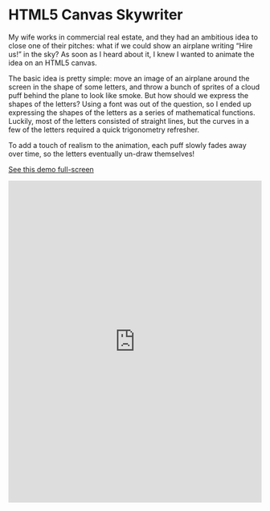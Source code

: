 # HTML5 Canvas Skywriter

My wife works in commercial real estate, and they had an ambitious idea to close one of their pitches: what if we could show an airplane writing “Hire us!” in the sky? As soon as I heard about it, I knew I wanted to animate the idea on an HTML5 canvas.

The basic idea is pretty simple: move an image of an airplane around the screen in the shape of some letters, and throw a bunch of sprites of a cloud puff behind the plane to look like smoke. But how should we express the shapes of the letters? Using a font was out of the question, so I ended up expressing the shapes of the letters as a series of mathematical functions. Luckily, most of the letters consisted of straight lines, but the curves in a few of the letters required a quick trigonometry refresher.

To add a touch of realism to the animation, each puff slowly fades away over time, so the letters eventually un-draw themselves!

[See this demo full-screen](https://ktbartholomew.github.io/skywriter/)

<iframe src="https://ktbartholomew.github.io/skywriter/" seamless style="width: 100%; height: 640px; border: none;"></iframe>
